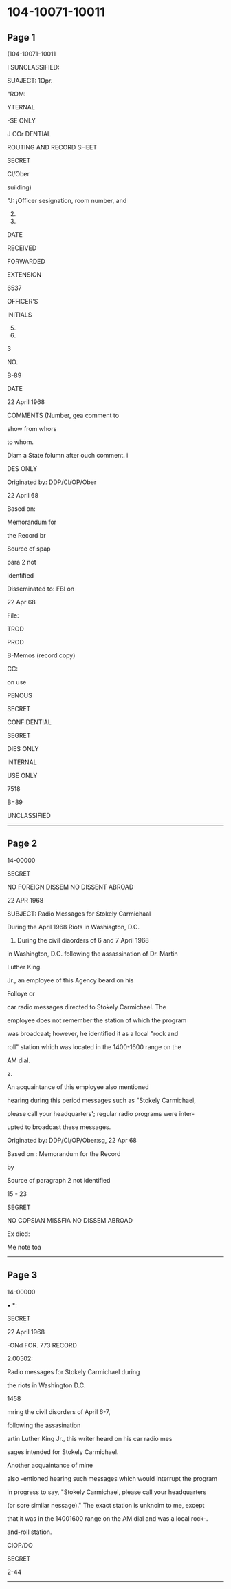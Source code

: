 # 104-10071-10011

## Page 1

(104-10071-10011

I SUNCLASSIFIED:

SUAJECT: 1Opr.

"ROM:

YTERNAL

-SE ONLY

J COr DENTIAL

ROUTING AND RECORD SHEET

SECRET

CI/Ober

suilding)

"J: ¡Officer sesignation, room number, and

2.

3.

DATE

RECEIVED

FORWARDED

EXTENSION

6537

OFFICER'S

INITIALS

5.

7.

3

NO.

B-89

DATE

22 April 1968

COMMENTS (Number, gea comment to

show from whors

to whom.

Diam a State folumn after ouch comment. i

DES ONLY

Originated by: DDP/CI/OP/Ober

22 April 68

Based on:

Memorandum for

the Record br

Source of spap

para 2 not

identified

Disseminated to: FBI on

22 Apr 68

File:

TROD

PROD

B-Memos (record copy)

CC:

on use

PENOUS

SECRET

CONFIDENTIAL

SEGRET

DIES ONLY

INTERNAL

USE ONLY

7518

B=89

UNCLASSIFIED

---

## Page 2

14-00000

SECRET

NO FOREIGN DISSEM NO DISSENT ABROAD

22 APR 1968

SUBJECT: Radio Messages for Stokely Carmichaal

During the April 1968 Riots in Washiagton, D.C.

1. During the civil diaorders of 6 and 7 April 1968

in Washington, D.C. following the assassination of Dr. Martin

Luther King.

Jr., an employee of this Agency beard on his

Folloye or

car radio messages directed to Stokely Carmichael. The

employee does not remember the station of which the program

was broadcaat; however, he identified it as a local "rock and

roll" station which was located in the 1400-1600 range on the

AM dial.

z.

An acquaintance of this employee also mentioned

hearing during this period messages such as "Stokely Carmichael,

please call your headquarters'; regular radio programs were inter-

upted to broadcast these messages.

Originated by: DDP/CI/OP/Ober:sg, 22 Apr 68

Based on : Memorandum for the Record

by

Source of paragraph 2 not identified

15 - 23

SEGRET

NO COPSIAN MISSFIA NO DISSEM ABROAD

Ex died:

Me note toa

---

## Page 3

14-00000

• *:

SECRET

22 April 1968

-ONd FOR. 773 RECORD

2.00502:

Radio messages for Stokely Carmichael during

the riots in Washington D.C.

1458

mring the civil disorders of April 6-7,

following the assasination

artin Luther King Jr., this writer heard on his car radio mes

sages intended for Stokely Carmichael.

Another acquaintance of mine

also -entioned hearing such messages which would interrupt the program

in progress to say, "Stokely Carmichael, please call your headquarters

(or sore similar nessage)." The exact station is unknoim to me, except

that it was in the 14001600 range on the AM dial and was a local rock-.

and-roll station.

CIOP/DO

SECRET

2-44

---

